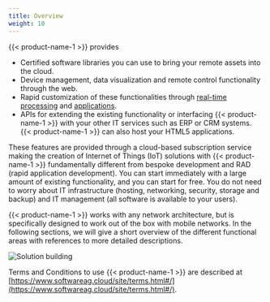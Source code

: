 ```yaml
---
title: Overview
weight: 10
---
```



{{< product-name-1 >}} provides

* Certified software libraries you can use to bring your remote assets into the cloud.
* Device management, data visualization and remote control functionality through the web.
* Rapid customization of these functionalities through [real-time processing](/concepts/realtime) and [applications](/concepts/applications).
* APIs for extending the existing functionality or interfacing {{< product-name-1 >}} with your other IT services such as ERP or CRM systems. {{< product-name-1 >}} can also host your HTML5 applications.

These features are provided through a cloud-based subscription service making the creation of Internet of Things (IoT) solutions with {{< product-name-1 >}} fundamentally different from bespoke development and RAD (rapid application development). You can start immediately with a large amount of existing functionality, and you can start for free. You do not need to worry about IT infrastructure (hosting, networking, security, storage and backup) and IT management (all software is available to your users).

{{< product-name-1 >}} works with any network architecture, but is specifically designed to work out of the box with mobile networks. In the following sections, we will give a short overview of the different functional areas with references to more detailed descriptions.

![Solution building](/images/concepts-guide/solution.gif)

Terms and Conditions to use {{< product-name-1 >}} are described at [https://www.softwareag.cloud/site/terms.html#/](https://www.softwareag.cloud/site/terms.html#/).
